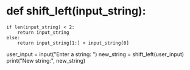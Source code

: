 # def shift_left(input_string):
    if len(input_string) < 2:
        return input_string
    else:
        return input_string[1:] + input_string[0]

user_input = input("Enter a string: ")
new_string = shift_left(user_input)
print("New string:", new_string)